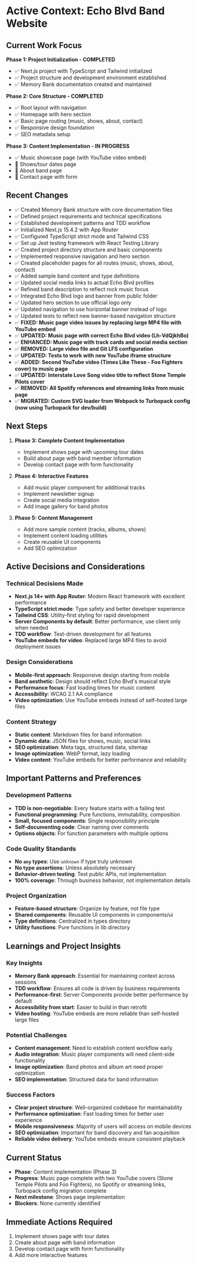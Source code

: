 # Active Context: Echo Blvd Band Website

## Current Work Focus
**Phase 1: Project Initialization - COMPLETED**
- ✅ Next.js project with TypeScript and Tailwind initialized
- ✅ Project structure and development environment established
- ✅ Memory Bank documentation created and maintained

**Phase 2: Core Structure - COMPLETED**
- ✅ Root layout with navigation
- ✅ Homepage with hero section
- ✅ Basic page routing (music, shows, about, contact)
- ✅ Responsive design foundation
- ✅ SEO metadata setup

**Phase 3: Content Implementation - IN PROGRESS**
- ✅ Music showcase page (with YouTube video embed)
- 🔄 Shows/tour dates page
- 🔄 About band page
- 🔄 Contact page with form

## Recent Changes
- ✅ Created Memory Bank structure with core documentation files
- ✅ Defined project requirements and technical specifications
- ✅ Established development patterns and TDD workflow
- ✅ Initialized Next.js 15.4.2 with App Router
- ✅ Configured TypeScript strict mode and Tailwind CSS
- ✅ Set up Jest testing framework with React Testing Library
- ✅ Created project directory structure and basic components
- ✅ Implemented responsive navigation and hero section
- ✅ Created placeholder pages for all routes (music, shows, about, contact)
- ✅ Added sample band content and type definitions
- ✅ Updated social media links to actual Echo Blvd profiles
- ✅ Refined band description to reflect rock music focus
- ✅ Integrated Echo Blvd logo and banner from public folder
- ✅ Updated hero section to use official logo only
- ✅ Updated navigation to use horizontal banner instead of logo
- ✅ Updated tests to reflect new banner-based navigation structure
- ✅ **FIXED: Music page video issues by replacing large MP4 file with YouTube embed**
- ✅ **UPDATED: Music page with correct Echo Blvd video (Lh-VdQjkhBo)**
- ✅ **ENHANCED: Music page with track cards and social media section**
- ✅ **REMOVED: Large video file and Git LFS configuration**
- ✅ **UPDATED: Tests to work with new YouTube iframe structure**
- ✅ **ADDED: Second YouTube video (Times Like These - Foo Fighters cover) to music page**
- ✅ **UPDATED: Interstate Love Song video title to reflect Stone Temple Pilots cover**
- ✅ **REMOVED: All Spotify references and streaming links from music page**
- ✅ **MIGRATED: Custom SVG loader from Webpack to Turbopack config (now using Turbopack for dev/build)**

## Next Steps
1. **Phase 3: Complete Content Implementation**
   - Implement shows page with upcoming tour dates
   - Build about page with band member information
   - Develop contact page with form functionality

2. **Phase 4: Interactive Features**
   - Add music player component for additional tracks
   - Implement newsletter signup
   - Create social media integration
   - Add image gallery for band photos

3. **Phase 5: Content Management**
   - Add more sample content (tracks, albums, shows)
   - Implement content loading utilities
   - Create reusable UI components
   - Add SEO optimization

## Active Decisions and Considerations

### Technical Decisions Made
- **Next.js 14+ with App Router**: Modern React framework with excellent performance
- **TypeScript strict mode**: Type safety and better developer experience
- **Tailwind CSS**: Utility-first styling for rapid development
- **Server Components by default**: Better performance, use client only when needed
- **TDD workflow**: Test-driven development for all features
- **YouTube embeds for video**: Replaced large MP4 files to avoid deployment issues

### Design Considerations
- **Mobile-first approach**: Responsive design starting from mobile
- **Band aesthetic**: Design should reflect Echo Blvd's musical style
- **Performance focus**: Fast loading times for music content
- **Accessibility**: WCAG 2.1 AA compliance
- **Video optimization**: Use YouTube embeds instead of self-hosted large files

### Content Strategy
- **Static content**: Markdown files for band information
- **Dynamic data**: JSON files for shows, music, social links
- **SEO optimization**: Meta tags, structured data, sitemap
- **Image optimization**: WebP format, lazy loading
- **Video content**: YouTube embeds for better performance and reliability

## Important Patterns and Preferences

### Development Patterns
- **TDD is non-negotiable**: Every feature starts with a failing test
- **Functional programming**: Pure functions, immutability, composition
- **Small, focused components**: Single responsibility principle
- **Self-documenting code**: Clear naming over comments
- **Options objects**: For function parameters with multiple options

### Code Quality Standards
- **No `any` types**: Use `unknown` if type truly unknown
- **No type assertions**: Unless absolutely necessary
- **Behavior-driven testing**: Test public APIs, not implementation
- **100% coverage**: Through business behavior, not implementation details

### Project Organization
- **Feature-based structure**: Organize by feature, not file type
- **Shared components**: Reusable UI components in components/ui
- **Type definitions**: Centralized in types directory
- **Utility functions**: Pure functions in lib directory

## Learnings and Project Insights

### Key Insights
- **Memory Bank approach**: Essential for maintaining context across sessions
- **TDD workflow**: Ensures all code is driven by business requirements
- **Performance-first**: Server Components provide better performance by default
- **Accessibility from start**: Easier to build in than retrofit
- **Video hosting**: YouTube embeds are more reliable than self-hosted large files

### Potential Challenges
- **Content management**: Need to establish content workflow early
- **Audio integration**: Music player components will need client-side functionality
- **Image optimization**: Band photos and album art need proper optimization
- **SEO implementation**: Structured data for band information

### Success Factors
- **Clear project structure**: Well-organized codebase for maintainability
- **Performance optimization**: Fast loading times for better user experience
- **Mobile responsiveness**: Majority of users will access on mobile devices
- **SEO optimization**: Important for band discovery and fan acquisition
- **Reliable video delivery**: YouTube embeds ensure consistent playback

## Current Status
- **Phase**: Content implementation (Phase 3)
- **Progress**: Music page complete with two YouTube covers (Stone Temple Pilots and Foo Fighters), no Spotify or streaming links, Turbopack config migration complete
- **Next milestone**: Shows page implementation
- **Blockers**: None currently identified

## Immediate Actions Required
1. Implement shows page with tour dates
2. Create about page with band information
3. Develop contact page with form functionality
4. Add more interactive features 
